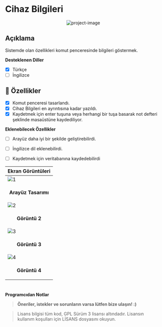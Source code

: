 # Cihaz Bilgileri

<p align="center"><img src="https://socialify.git.ci/epbalaban01/CihazBilgileri/image?name=1&amp;owner=1&amp;theme=Light" alt="project-image"></p>

<h2>Açıklama</h2>

Sistemde olan özellikleri komut penceresinde bilgileri göstermek.

<b>Desteklenen Diller</b>
- [x] Türkçe
- [ ] İngilizce

<h2>🧐 Özellikler</h2>

- [x] Komut penceresi tasarlandı.
- [x] Cihaz Bilgileri en ayrıntısına kadar yazıldı.
- [x] Kaydetmek için enter tuşuna veya herhangi bir tuşa basarak not defteri şeklinde masaüstüne kaydediliyor.
 
<b>Eklenebilecek Özellikler</b>

- [ ] Arayüz daha iyi bir şekilde geliştirebilirdi.
- [ ] İngilizce dil eklenebilirdi.
- [ ] Kaydetmek için veritabanına kaydedebilirdi

      
| <b>Ekran Görüntüleri</b> |
|---|
| ![1](https://github.com/epbalaban01/CihazBilgileri/assets/42430554/249baadc-d317-461e-918c-e15811ed0dcc) |
| <p align="center"><b>Arayüz Tasarımı</b></p> |
| ![2](https://github.com/epbalaban01/CihazBilgileri/assets/42430554/4845f3eb-b424-4c5e-ac1b-e3d4836653b5) |
| <p align="center"><b>Görüntü 2</b></p> |
| ![3](https://github.com/epbalaban01/CihazBilgileri/assets/42430554/9eb6af41-20f5-48c3-8eca-90e06bf8e4cc) |
| <p align="center"><b>Görüntü 3</b></p> |
| ![4](https://github.com/epbalaban01/CihazBilgileri/assets/42430554/1f8b2d75-c392-487a-9ce1-8f01a4dd8260) |
| <p align="center"><b>Görüntü 4</b></p> |


#
<b>Programcıdan Notlar</b>
> <b>Öneriler, istekler ve sorunların varsa lütfen bize ulaşın! :)</b>

> Lisans bilgisi tüm kod, GPL Sürüm 3 lisansı altındadır. Lisansın kullanım koşulları için LİSANS dosyasını okuyun.


